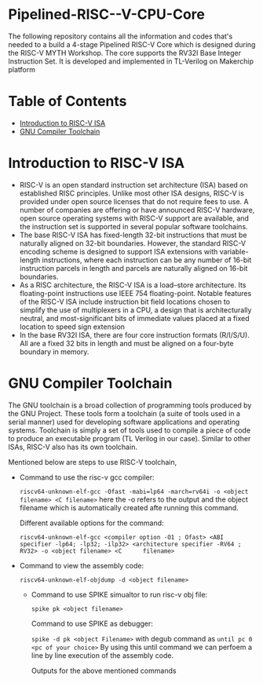 # Pipelined-RISC--V-CPU-Core
The following repository contains all the information and codes that's needed to a build a 4-stage Pipelined RISC-V Core which is designed during the RISC-V MYTH Workshop. The core supports the RV32I Base Integer Instruction Set. It is developed and implemented in TL-Verilog on Makerchip platform
# Table of Contents
* [Introduction to RISC-V ISA](#introduction-to-risc-v-isa)
* [GNU Compiler Toolchain](#gnu-compiler-toolchain)


































# Introduction to RISC-V ISA 
* RISC-V is an open standard instruction set architecture (ISA) based on established RISC principles. Unlike most other ISA designs, RISC-V is provided under open source licenses that do not require fees to use. A number of companies are offering or have announced RISC-V hardware, open source operating systems with RISC-V support are available, and the instruction set is supported in several popular software toolchains.
* The base RISC-V ISA has fixed-length 32-bit instructions that must be naturally aligned on 32-bit boundaries. However, the standard RISC-V encoding scheme is designed to support ISA extensions
  with variable-length instructions, where each instruction can be any number of 16-bit instruction parcels in length and parcels are naturally aligned on 16-bit boundaries.
* As a RISC architecture, the RISC-V ISA is a load–store architecture. Its floating-point instructions use IEEE 754 floating-point. Notable features of the RISC-V ISA include instruction bit field locations chosen to simplify the use of multiplexers in a CPU, a design that is architecturally neutral, and most-significant bits of immediate values placed at a fixed location to speed sign extension
* In the base RV32I ISA, there are four core instruction formats (R/I/S/U). All are a fixed 32 bits in length and must be aligned on a four-byte boundary in memory.

# GNU Compiler Toolchain
The GNU toolchain is a broad collection of programming tools produced by the GNU Project. These tools form a toolchain (a suite of tools used in a serial manner) 
used for developing software applications and operating systems. Toolchain is simply a set of tools used to compile a piece of code to produce an executable program (TL Verilog in our case). 
Similar to other ISAs, RISC-V also has its own toolchain.

Mentioned below are steps to use RISC-V toolchain,

  * Command to use the risc-v gcc compiler:

    `riscv64-unknown-elf-gcc -Ofast -mabi=lp64 -march=rv64i -o <object filename> <C filename>`
    here the -o refers to the output and the object filename which is automatically created afte running this command.

    Different available options for the command:

    `riscv64-unknown-elf-gcc <compiler option -O1 ; Ofast> <ABI specifier -lp64; -lp32; -ilp32> <architecture specifier -RV64 ; RV32> -o <object filename> <C      filename>`
* Command to view the assembly code:
    
    `riscv64-unknown-elf-objdump -d <object filename>`
    
  * Command to use SPIKE simualtor to run risc-v obj file:
  
    `spike pk <object filename>`
    
    Command to use SPIKE as debugger:
    
    `spike -d pk <object Filename>` with degub command as `until pc 0 <pc of your choice>`
     By using this until command we can perfoem a line by line execution of the assembly code.
     
     Outputs for the above mentioned commands
     
     
